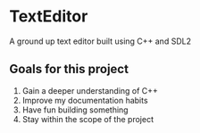 # TextEditor

A ground up text editor built using C++ and SDL2

## Goals for this project

1. Gain a deeper understanding of C++
2. Improve my documentation habits
3. Have fun building something
4. Stay within the scope of the project
